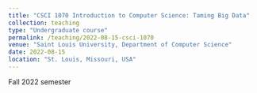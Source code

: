 ```yaml
---
title: "CSCI 1070 Introduction to Computer Science: Taming Big Data"
collection: teaching
type: "Undergraduate course"
permalink: /teaching/2022-08-15-csci-1070
venue: "Saint Louis University, Department of Computer Science"
date: 2022-08-15
location: "St. Louis, Missouri, USA"
---
```


Fall 2022 semester
